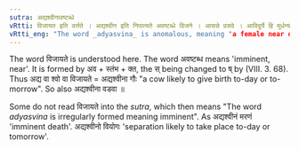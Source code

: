 ```yaml
---
sutra: अद्यश्वीनावष्टब्धे
vRtti: विजायत इति वर्त्तते । अद्यश्वीन इति निपात्यते अवष्टब्धे विजने । आसन्ने प्रसवे । आविदूर्ये हि मूर्धन्यो विधीयते, अवाच्चालम्बनाविदूर्ययोरिति ॥
vRtti_eng: "The word _adyasvina_ is anomalous, meaning "a female near delivery"."
---
```

The word विजायते is understood here. The word अवष्टब्ध means 'imminent, near'. It is formed by अव + स्तंभ + क्त, the स् being changed to ष् by (VIII. 3. 68). Thus अद्य वा श्वो वा विजायते = अद्यश्वीना गौः "a cow likely to give birth to-day or to-morrow". So also अद्यश्वीना वडवा ॥

Some do not read विजायते into the _sutra_, which then means "The word _adyasvina_ is irregularly formed meaning imminent". As अद्यश्वीनं मरणं 'imminent death'. अद्यश्वीनो वियोगः 'separation likely to take place to-day or tomorrow'.
